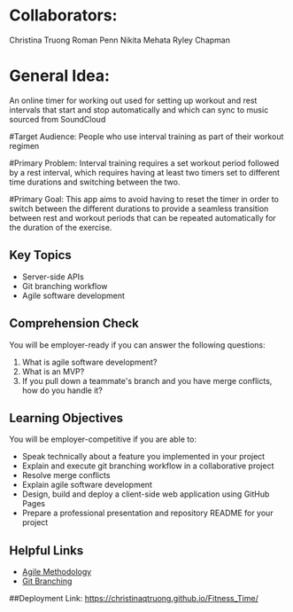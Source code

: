 # Collaborators:
Christina Truong
Roman Penn
Nikita Mehata
Ryley Chapman

# General Idea:
An online timer for working out used for setting up workout and rest intervals that start and stop automatically and which can sync to music sourced from SoundCloud

#Target Audience:
People who use interval training as part of their workout regimen

#Primary Problem:
Interval training requires a set workout period followed by a rest interval, which requires having at least two timers set to different time durations and switching between the two. 

#Primary Goal:
This app aims to avoid having to reset the timer in order to switch between the different durations to provide a seamless transition between rest and workout periods that can be repeated automatically for the duration of the exercise.

## Key Topics
* Server-side APIs
* Git branching workflow
* Agile software development

## Comprehension Check
You will be employer-ready if you can answer the following questions:
1. What is agile software development?
2. What is an MVP?
3. If you pull down a teammate's branch and you have merge conflicts, how do you handle it?

## Learning Objectives
You will be employer-competitive if you are able to:
* Speak technically about a feature you implemented in your project
* Explain and execute git branching workflow in a collaborative project
* Resolve merge conflicts
* Explain agile software development
* Design, build and deploy a client-side web application using GitHub Pages
* Prepare a professional presentation and repository README for your project

## Helpful Links
* [Agile Methodology](https://en.wikipedia.org/wiki/Agile_software_development)
* [Git Branching](https://git-scm.com/book/en/v2/Git-Branching-Branching-Workflows)

##Deployment Link:
https://christinaqtruong.github.io/Fitness_Time/